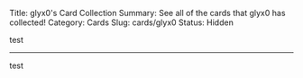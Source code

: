 Title: glyx0's Card Collection
Summary: See all of the cards that glyx0 has collected!
Category: Cards
Slug: cards/glyx0
Status: Hidden

test

---
test